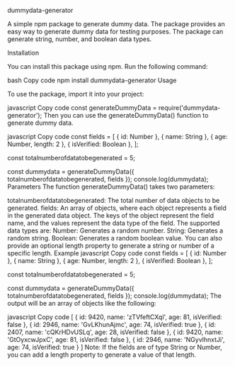 

dummydata-generator

A simple npm package to generate dummy data. The package provides an easy way to generate dummy data for testing purposes. The package can generate string, number, and boolean data types.

Installation

You can install this package using npm. Run the following command:

bash
Copy code
npm install dummydata-generator
Usage

To use the package, import it into your project:

javascript
Copy code
const generateDummyData = require('dummydata-generator');
Then you can use the generateDummyData() function to generate dummy data.

javascript
Copy code
const fields = [
  { id: Number },
  { name: String },
  { age: Number, length: 2 },
  { isVerified: Boolean },
];

const totalnumberofdatatobegenerated = 5;

const dummydata = generateDummyData({ totalnumberofdatatobegenerated, fields });
console.log(dummydata);
Parameters
The function generateDummyData() takes two parameters:

totalnumberofdatatobegenerated: The total number of data objects to be generated.
fields: An array of objects, where each object represents a field in the generated data object. The keys of the object represent the field name, and the values represent the data type of the field. The supported data types are:
Number: Generates a random number.
String: Generates a random string.
Boolean: Generates a random boolean value.
You can also provide an optional length property to generate a string or number of a specific length.
Example
javascript
Copy code
const fields = [
  { id: Number },
  { name: String },
  { age: Number, length: 2 },
  { isVerified: Boolean },
];

const totalnumberofdatatobegenerated = 5;

const dummydata = generateDummyData({ totalnumberofdatatobegenerated, fields });
console.log(dummydata);
The output will be an array of objects like the following:

javascript
Copy code
[
  { id: 9420, name: 'zTVfeftCXql', age: 81, isVerified: false },
  { id: 2946, name: 'GvLKhunAjmc', age: 74, isVerified: true },
  { id: 2407, name: 'cQKrHDvUSLq', age: 28, isVerified: false },
  { id: 9420, name: 'GtOyxcwJpxC', age: 81, isVerified: false },
  { id: 2946, name: 'NGyvlhnxtJi', age: 74, isVerified: true }
]
Note: If the fields are of type String or Number, you can add a length property to generate a value of that length.
